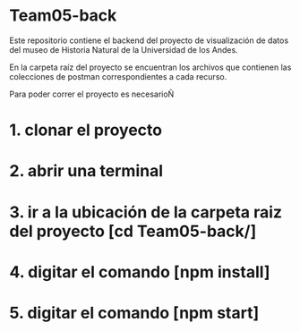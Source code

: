 # Team05-back

Este repositorio contiene el backend del proyecto de visualización de datos del museo de Historia Natural de la Universidad de los Andes.

En la carpeta raíz del proyecto se encuentran los archivos que contienen las colecciones de postman correspondientes a cada recurso.

Para poder correr el proyecto es necesarioÑ
# 1. clonar el proyecto
# 2. abrir una terminal
# 3. ir a la ubicación de la carpeta raiz del proyecto [cd Team05-back/]
# 4. digitar el comando [npm install]
# 5. digitar el comando [npm start]
